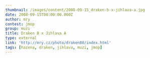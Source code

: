```yaml
---
thumbnail: /images/content/2008-09-15_draken-b-x-jihlava-a.jpg
date: 2008-09-15T00:00:00.000Z
author: mry
contest: jmop
group: muzi
title: Draken B x Jihlava A
type: external
link: 'http://mry.cz/photo/draken08/index.html'
tags: [hazena, draken, jihlava, muzi, jmop]
---
```

 
